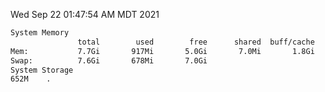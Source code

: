 Wed Sep 22 01:47:54 AM MDT 2021
```bash
System Memory
               total        used        free      shared  buff/cache   available
Mem:           7.7Gi       917Mi       5.0Gi       7.0Mi       1.8Gi       6.5Gi
Swap:          7.6Gi       678Mi       7.0Gi
System Storage
652M	.
```
```bash
